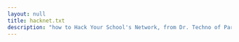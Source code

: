 ```yaml
---
layout: null
title: hacknet.txt
description: "how to Hack Your School's Network, from Dr. Techno of Paradise Lost"
---
```

